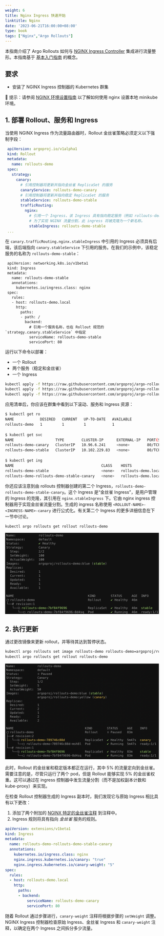 ```yaml
---
weight: 6
title: Nginx Ingress 快速开始
linktitle: Nginx
date: '2023-06-21T16:00:00+08:00'
type: book
tags: ["Nginx","Argo Rollouts"]
---
```


本指南介绍了 Argo Rollouts 如何与 [NGINX Ingress Controller](https://github.com/kubernetes/ingress-nginx) 集成进行流量整形。本指南基于 [基本入门指南](../basic-usage/) 的概念。

## 要求

- 安装了 NGINX Ingress 控制器的 Kubernetes 群集

🔔 提示：请参阅 [NGINX 环境设置指南](https://argo-rollouts.readthedocs.io/en/stable/getting-started/setup/#nginx-ingress-controller-setup) 以了解如何使用 nginx 设置本地 minikube 环境。

## 1. 部署 Rollout、服务和 Ingress

当使用 NGINX Ingress 作为流量路由器时，Rollout 金丝雀策略必须定义以下强制字段：

```yaml
 apiVersion: argoproj.io/v1alpha1
 kind: Rollout
 metadata:
   name: rollouts-demo
 spec:
   strategy:
     canary:
       # 引用控制器将更新并指向金丝雀 ReplicaSet 的服务
       canaryService: rollouts-demo-canary
       # 引用控制器将更新并指向稳定 ReplicaSet 的服务
       stableService: rollouts-demo-stable
       trafficRouting:
         nginx:
           # 引用一个 Ingress，该 Ingress 具有指向稳定服务（例如 rollouts-demo-stable）的规则
           # 为了实现 NGINX 流量分割，此 ingress 将被克隆为一个新名称。
           stableIngress: rollouts-demo-stable
 ...
```

在 `canary.trafficRouting.nginx.stableIngress` 中引用的 Ingress 必须具有后端，该后端指向 `canary.stableService` 下引用的服务。在我们的示例中，该稳定服务的名称为 `rollouts-demo-stable`：

```
 apiVersion: networking.k8s.io/v1beta1
 kind: Ingress
 metadata:
   name: rollouts-demo-stable
   annotations:
     kubernetes.io/ingress.class: nginx
 spec:
   rules:
   - host: rollouts-demo.local
     http:
       paths:
       - path: /
         backend:
           # 引用一个服务名称，也在 Rollout 规范的 `strategy.canary.stableService` 中指定
           serviceName: rollouts-demo-stable
           servicePort: 80
```

运行以下命令以部署：

- 一个 Rollout
- 两个服务（稳定和金丝雀）
- 一个 Ingress

```bash
kubectl apply -f https://raw.githubusercontent.com/argoproj/argo-rollouts/master/docs/getting-started/nginx/rollout.yaml
kubectl apply -f https://raw.githubusercontent.com/argoproj/argo-rollouts/master/docs/getting-started/nginx/services.yaml
kubectl apply -f https://raw.githubusercontent.com/argoproj/argo-rollouts/master/docs/getting-started/nginx/ingress.yaml
```

应用清单后，你应该在群集中看到以下滚动、服务和 Ingress 资源：

```bash
$ kubectl get ro
NAME            DESIRED   CURRENT   UP-TO-DATE   AVAILABLE
rollouts-demo   1         1         1            1

$ kubectl get svc
NAME                   TYPE        CLUSTER-IP      EXTERNAL-IP   PORT(S)   AGE
rollouts-demo-canary   ClusterIP   10.96.6.241     <none>        80/TCP    33s
rollouts-demo-stable   ClusterIP   10.102.229.83   <none>        80/TCP    33s

$ kubectl get ing
NAME                                        CLASS    HOSTS                 ADDRESS        PORTS   AGE
rollouts-demo-stable                        <none>   rollouts-demo.local   192.168.64.2   80      36s
rollouts-demo-rollouts-demo-stable-canary   <none>   rollouts-demo.local   192.168.64.2   80      35s
```

你还应该注意到由 rollouts 控制器创建的第二个 Ingress，`rollouts-demo-rollouts-demo-stable-canary`。这个 Ingress 是“金丝雀 Ingress”，是用户管理的 Ingress 的克隆，其引用在 `nginx.stableIngress` 下。它由 nginx ingress 控制器用于实现金丝雀流量分割。生成的 ingress 名称使用 `<ROLLOUT-NAME>-<INGRESS-NAME>-canary` 进行公式化。有关第二个 Ingress 的更多详细信息在下一节中讨论。

```bash
kubectl argo rollouts get rollout rollouts-demo
```

![Rollout Nginx](images/rollout-nginx.png)

## 2. 执行更新

通过更改镜像来更新 rollout，并等待其达到暂停状态。

```bash
kubectl argo rollouts set image rollouts-demo rollouts-demo=argoproj/rollouts-demo:yellow
kubectl argo rollouts get rollout rollouts-demo
```

![Rollout Nginx 已暂停](images/paused-rollout-nginx.png)

此时，Rollout 的金丝雀和稳定版本都正在运行，其中 5% 的流量定向到金丝雀。需要注意的是，尽管只运行了两个 pod，但是 Rollout 能够实现 5% 的金丝雀权重。这可以通过在 ingress 控制器中发生流量分割（而不是加权副本计数和 kube-proxy）来实现。

在检查 Rollout 控制器生成的 Ingress 副本时，我们发现它与原始 Ingress 相比具有以下更改：

1. 添加了两个附加的 [NGINX 特定的金丝雀注释](https://kubernetes.github.io/ingress-nginx/user-guide/nginx-configuration/annotations/#canary) 到注释中。
2. Ingress 规则将具有指向 *金丝雀* 服务的规则。

```yaml
apiVersion: extensions/v1beta1
kind: Ingress
metadata:
  name: rollouts-demo-rollouts-demo-stable-canary
  annotations:
    kubernetes.io/ingress.class: nginx
    nginx.ingress.kubernetes.io/canary: "true"
    nginx.ingress.kubernetes.io/canary-weight: "5"
spec:
  rules:
  - host: rollouts-demo.local
    http:
      paths:
      - backend:
          serviceName: rollouts-demo-canary
          servicePort: 80
```

随着 Rollout 通过步骤进行，`canary-weight` 注释将根据步骤的 `setWeight` 调整。NGINX Ingress 控制器检查原始 Ingress、金丝雀 Ingress 和 `canary-weight` 注释，以确定在两个 Ingress 之间拆分多少流量。
